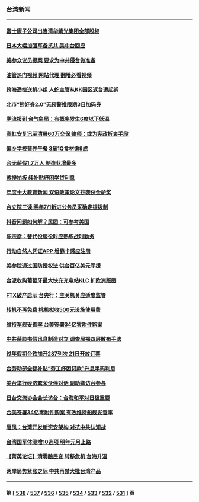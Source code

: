 ### 台湾新闻
---
#### [富士康子公司出售清华紫光集团全部股权](../../pages/ncid1349361/n13886348.md?12171245) 
#### [日本大幅加强军备抗共 美中台回应](../../pages/ncid1349361/n13886331.md?12171245) 
#### [美参众议员提案 要求为中共侵台做准备](../../pages/ncid1349361/n13886213.md?12171245) 
#### [油管热门视频 网站代理 翻墙必看视频](http://138.2.39.72:81/youtube.html?epic-marker?12171245)
#### [跨海遥控送机小组 人蛇主管从KK园区返台遭起诉](../../pages/ncid1349361/n13886295.md?12171245) 
#### [北市“熊好券2.0”无预警推限期3日加码券](../../pages/ncid1349361/n13886290.md?12171245) 
#### [寒流报到 台气象局：有概率发生6度以下低温](../../pages/ncid1349361/n13886293.md?12171245) 
#### [高虹安复讯至清晨60万交保 律师：或为宪政折衷手段](../../pages/ncid1349361/n13886260.md?12171245) 
#### [偏乡学校营养午餐 3章1Q食材逾9成](../../pages/ncid1349361/n13886262.md?12171245) 
#### [台无薪假1.7万人 制造业增最多](../../pages/ncid1349361/n13886257.md?12171245) 
#### [苏揆拍板 续补贴纾困学贷利息](../../pages/ncid1349361/n13886252.md?12171245) 
#### [年度十大教育新闻 双语政策论文抄袭获金驴奖](../../pages/ncid1349361/n13886255.md?12171245) 
#### [台立院三读 明年7/1新进公务员采确定提拨制](../../pages/ncid1349361/n13886258.md?12171245) 
#### [抖音问题如何解？民团：可参考美国](../../pages/ncid1349361/n13886266.md?12171245) 
#### [陈宗彦：替代役服役时应熟练战时勤务](../../pages/ncid1349361/n13886264.md?12171245) 
#### [行动自然人凭证APP 增靠卡感应注册](../../pages/ncid1349361/n13886268.md?12171245) 
#### [美参院通过国防授权法 供台百亿美元军援](../../pages/ncid1349361/n13886235.md?12171245) 
#### [台泥收购葡萄牙最大快充充电站KLC 扩欧洲版图](../../pages/ncid1349361/n13886210.md?12171245) 
#### [FTX破产启示 台央行：主关机关应适度监管](../../pages/ncid1349361/n13886204.md?12171245) 
#### [转机不再免费 桃机拟收500元设施使用费](../../pages/ncid1349361/n13886215.md?12171245) 
#### [维持军舰妥善率 台美签署34亿零附件购案](../../pages/ncid1349361/n13886217.md?12171245) 
#### [中共藉脸书假讯息制造对立 调查局揭四层散布手法](../../pages/ncid1349361/n13886221.md?12171245) 
#### [过年假期台铁加开287列次 21日开放订票](../../pages/ncid1349361/n13886219.md?12171245) 
#### [台劳动部全额补贴“劳工纾困贷款”升息半码利息](../../pages/ncid1349361/n13886190.md?12171245) 
#### [美台举行经济繁荣伙伴对话 副助卿访台参与](../../pages/ncid1349361/n13886119.md?12171245) 
#### [日台交流协会会长访台：台海和平对日极重要](../../pages/ncid1349361/n13886060.md?12171245) 
#### [台美签署34亿零附件购案 有效维持船舰妥善率](../../pages/ncid1349361/n13886013.md?12171245) 
#### [唐凤：台湾开发新资安架构 对抗中共认知战](../../pages/ncid1349361/n13885976.md?12171245) 
#### [台湾国军体测增10选项 明年元月上路](../../pages/ncid1349361/n13885400.md?12171245) 
#### [【菁英论坛】清零酿民变 转移危机 台海升温](../../pages/ncid1349361/n13885693.md?12171245) 
#### [两岸局势紧张之际 中共再禁大批台湾产品](../../pages/ncid1349361/n13885668.md?12171245) 

---
#### 第 [ [538](./538.md?12171245) / [537](./537.md?12171245) / [536](./536.md?12171245) / [535](./535.md?12171245) / [534](./534.md?12171245) / [533](./533.md?12171245) / [532](./532.md?12171245) / [531](./531.md?12171245) ] 页
